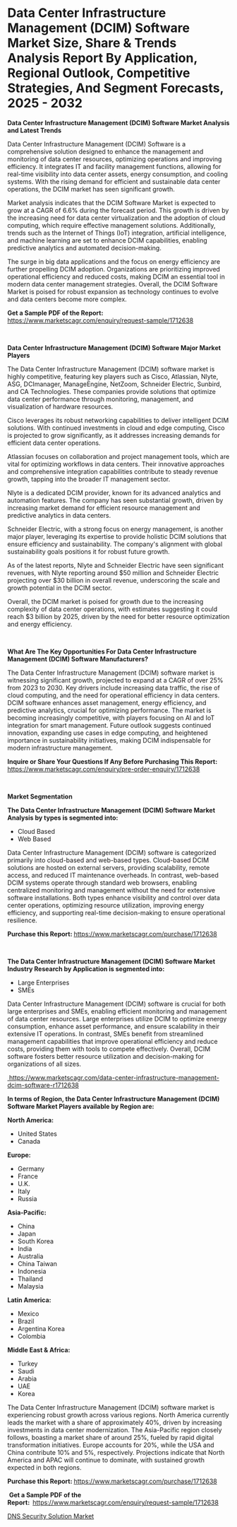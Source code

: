 <p><h1>Data Center Infrastructure Management (DCIM) Software Market Size, Share & Trends Analysis Report By Application, Regional Outlook, Competitive Strategies, And Segment Forecasts, 2025 - 2032</h1></p><p><strong>Data Center Infrastructure Management (DCIM) Software Market Analysis and Latest Trends</strong></p>
<p><p>Data Center Infrastructure Management (DCIM) Software is a comprehensive solution designed to enhance the management and monitoring of data center resources, optimizing operations and improving efficiency. It integrates IT and facility management functions, allowing for real-time visibility into data center assets, energy consumption, and cooling systems. With the rising demand for efficient and sustainable data center operations, the DCIM market has seen significant growth.</p><p>Market analysis indicates that the DCIM Software Market is expected to grow at a CAGR of 6.6% during the forecast period. This growth is driven by the increasing need for data center virtualization and the adoption of cloud computing, which require effective management solutions. Additionally, trends such as the Internet of Things (IoT) integration, artificial intelligence, and machine learning are set to enhance DCIM capabilities, enabling predictive analytics and automated decision-making.</p><p>The surge in big data applications and the focus on energy efficiency are further propelling DCIM adoption. Organizations are prioritizing improved operational efficiency and reduced costs, making DCIM an essential tool in modern data center management strategies. Overall, the DCIM Software Market is poised for robust expansion as technology continues to evolve and data centers become more complex.</p></p>
<p><strong>Get a Sample PDF of the Report:&nbsp;</strong> <a href="https://www.marketscagr.com/enquiry/request-sample/1712638?utm_campaign=1932&utm_medium=2&utm_source=Github&utm_content=ia&utm_term=28032025&utm_id=data-center-infrastructure-management-dcim-software">https://www.marketscagr.com/enquiry/request-sample/1712638</a></p>
<p>&nbsp;</p>
<p><strong>Data Center Infrastructure Management (DCIM) Software Major Market Players</strong></p>
<p><p>The Data Center Infrastructure Management (DCIM) software market is highly competitive, featuring key players such as Cisco, Atlassian, Nlyte, ASG, DCImanager, ManageEngine, NetZoom, Schneider Electric, Sunbird, and CA Technologies. These companies provide solutions that optimize data center performance through monitoring, management, and visualization of hardware resources.</p><p>Cisco leverages its robust networking capabilities to deliver intelligent DCIM solutions. With continued investments in cloud and edge computing, Cisco is projected to grow significantly, as it addresses increasing demands for efficient data center operations.</p><p>Atlassian focuses on collaboration and project management tools, which are vital for optimizing workflows in data centers. Their innovative approaches and comprehensive integration capabilities contribute to steady revenue growth, tapping into the broader IT management sector.</p><p>Nlyte is a dedicated DCIM provider, known for its advanced analytics and automation features. The company has seen substantial growth, driven by increasing market demand for efficient resource management and predictive analytics in data centers. </p><p>Schneider Electric, with a strong focus on energy management, is another major player, leveraging its expertise to provide holistic DCIM solutions that ensure efficiency and sustainability. The company's alignment with global sustainability goals positions it for robust future growth.</p><p>As of the latest reports, Nlyte and Schneider Electric have seen significant revenues, with Nlyte reporting around $50 million and Schneider Electric projecting over $30 billion in overall revenue, underscoring the scale and growth potential in the DCIM sector.</p><p>Overall, the DCIM market is poised for growth due to the increasing complexity of data center operations, with estimates suggesting it could reach $3 billion by 2025, driven by the need for better resource optimization and energy efficiency.</p></p>
<p>&nbsp;</p>
<p><strong>What Are The Key Opportunities For Data Center Infrastructure Management (DCIM) Software Manufacturers?</strong></p>
<p><p>The Data Center Infrastructure Management (DCIM) software market is witnessing significant growth, projected to expand at a CAGR of over 25% from 2023 to 2030. Key drivers include increasing data traffic, the rise of cloud computing, and the need for operational efficiency in data centers. DCIM software enhances asset management, energy efficiency, and predictive analytics, crucial for optimizing performance. The market is becoming increasingly competitive, with players focusing on AI and IoT integration for smart management. Future outlook suggests continued innovation, expanding use cases in edge computing, and heightened importance in sustainability initiatives, making DCIM indispensable for modern infrastructure management.</p></p>
<p><strong>Inquire or Share Your Questions If Any Before Purchasing This Report:</strong> <a href="https://www.marketscagr.com/enquiry/pre-order-enquiry/1712638?utm_campaign=1932&utm_medium=2&utm_source=Github&utm_content=ia&utm_term=28032025&utm_id=data-center-infrastructure-management-dcim-software">https://www.marketscagr.com/enquiry/pre-order-enquiry/1712638</a></p>
<p>&nbsp;</p>
<p><strong>Market Segmentation</strong></p>
<p><strong>The Data Center Infrastructure Management (DCIM) Software Market Analysis by types is segmented into:</strong></p>
<p><ul><li>Cloud Based</li><li>Web Based</li></ul></p>
<p><p>Data Center Infrastructure Management (DCIM) software is categorized primarily into cloud-based and web-based types. Cloud-based DCIM solutions are hosted on external servers, providing scalability, remote access, and reduced IT maintenance overheads. In contrast, web-based DCIM systems operate through standard web browsers, enabling centralized monitoring and management without the need for extensive software installations. Both types enhance visibility and control over data center operations, optimizing resource utilization, improving energy efficiency, and supporting real-time decision-making to ensure operational resilience.</p></p>
<p><strong>Purchase this Report:&nbsp;</strong><a href="https://www.marketscagr.com/purchase/1712638?utm_campaign=1932&utm_medium=2&utm_source=Github&utm_content=ia&utm_term=28032025&utm_id=data-center-infrastructure-management-dcim-software">https://www.marketscagr.com/purchase/1712638</a></p>
<p>&nbsp;</p>
<p><strong>The Data Center Infrastructure Management (DCIM) Software Market Industry Research by Application is segmented into:</strong></p>
<p><ul><li>Large Enterprises</li><li>SMEs</li></ul></p>
<p><p>Data Center Infrastructure Management (DCIM) software is crucial for both large enterprises and SMEs, enabling efficient monitoring and management of data center resources. Large enterprises utilize DCIM to optimize energy consumption, enhance asset performance, and ensure scalability in their extensive IT operations. In contrast, SMEs benefit from streamlined management capabilities that improve operational efficiency and reduce costs, providing them with tools to compete effectively. Overall, DCIM software fosters better resource utilization and decision-making for organizations of all sizes.</p></p>
<p><a href="https://www.marketscagr.com/data-center-infrastructure-management-dcim-software-r1712638?utm_campaign=1932&utm_medium=2&utm_source=Github&utm_content=ia&utm_term=28032025&utm_id=data-center-infrastructure-management-dcim-software">&nbsp;https://www.marketscagr.com/data-center-infrastructure-management-dcim-software-r1712638</a></p>
<p><strong>In terms of Region, the Data Center Infrastructure Management (DCIM) Software Market Players available by Region are:</strong></p>
<p>
    <p> <strong> North America: </strong>
        <ul>
            <li>United States</li>
            <li>Canada</li>
        </ul>
        </p> 
    <p> <strong> Europe: </strong>
        <ul>
            <li>Germany</li>
            <li>France</li>
            <li>U.K.</li>
            <li>Italy</li>
            <li>Russia</li>
        </ul>
        </p> 
    <p> <strong> Asia-Pacific: </strong>
        <ul>
            <li>China</li>
            <li>Japan</li>
            <li>South Korea</li>
            <li>India</li>
            <li>Australia</li>
            <li>China Taiwan</li>
            <li>Indonesia</li>
            <li>Thailand</li>
            <li>Malaysia</li>
        </ul>
        </p> 
    <p> <strong> Latin America: </strong>
        <ul>
            <li>Mexico</li>
            <li>Brazil</li>
            <li>Argentina Korea</li>
            <li>Colombia</li>
        </ul>
        </p> 
    <p> <strong> Middle East & Africa: </strong>
        <ul>
            <li>Turkey</li>
            <li>Saudi</li>
            <li>Arabia</li>
            <li>UAE</li>
            <li>Korea</li>
        </ul>
    </p>
    </p>
<p><p>The Data Center Infrastructure Management (DCIM) software market is experiencing robust growth across various regions. North America currently leads the market with a share of approximately 40%, driven by increasing investments in data center modernization. The Asia-Pacific region closely follows, boasting a market share of around 25%, fueled by rapid digital transformation initiatives. Europe accounts for 20%, while the USA and China contribute 10% and 5%, respectively. Projections indicate that North America and APAC will continue to dominate, with sustained growth expected in both regions.</p></p>
<p><strong>Purchase this Report: </strong><a href="https://www.marketscagr.com/purchase/1712638?utm_campaign=1932&utm_medium=2&utm_source=Github&utm_content=ia&utm_term=28032025&utm_id=data-center-infrastructure-management-dcim-software">https://www.marketscagr.com/purchase/1712638</a></p>
<p>&nbsp;<strong>Get a Sample PDF of the Report:&nbsp;&nbsp;</strong><a href="https://www.marketscagr.com/enquiry/request-sample/1712638?utm_campaign=1932&utm_medium=2&utm_source=Github&utm_content=ia&utm_term=28032025&utm_id=data-center-infrastructure-management-dcim-software">https://www.marketscagr.com/enquiry/request-sample/1712638</a></p>
<p><strong></strong></p>
<p><p><a href="https://github.com/vimar16th/Market-Research-Report-List-7/blob/main/dns-security-solution-market.md?utm_campaign=1932&utm_medium=2&utm_source=Github&utm_content=ia&utm_term=28032025&utm_id=data-center-infrastructure-management-dcim-software">DNS Security Solution Market</a></p></p>